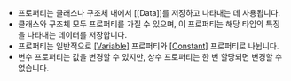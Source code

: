 - 프로퍼티는 클래스나 구조체 내에서 [[Data]]를 저장하고 나타내는 데 사용됩니다.
- 클래스와 구조체 모두 프로퍼티를 가질 수 있으며, 이 프로퍼티는 해당 타입의 특징을 나타내는 데이터를 저장합니다.
- 프로퍼티는 일반적으로 [[Variable]](가변) 프로퍼티와 [[Constant]](불변) 프로퍼티로 나뉩니다.
- 변수 프로퍼티는 값을 변경할 수 있지만, 상수 프로퍼티는 한 번 할당되면 변경할 수 없습니다.